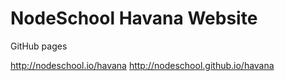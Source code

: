 NodeSchool Havana Website
========================

GitHub pages

http://nodeschool.io/havana
http://nodeschool.github.io/havana
